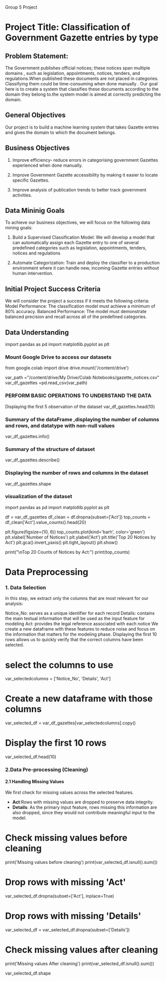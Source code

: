 Group 5 Project

# Project Title: Classification of Government Gazette entries by type

## Problem Statement:
The Government publishes official notices; these notices span multiple domains , such as legislation, appointments, notices, tenders, and regulations.When published these documents are not placed in categories. Classifying them could be time-consuming when done manually . Our goal here is to create a system that classifies these documents according to the domain they belong to.the system model is aimed at correctly predicting the domain.

## General Objectives

Our project is to build a machine learning system that takes  Gazette entries and gives the domain to which the document belongs.

## Business Objectives
1. Improve efficiency- reduce errors in categorising government Gazettes experienced when done manually.

2. Improve Government Gazette accessibility by making it easier to locate specific Gazettes.

3. Improve analysis of publication trends to better track government activities.

## Data Mininig Goals

To achieve our business objectives, we will focus on the following data mining goals:

1. Build a Supervised Classification Model: We will develop a model that can
automatically assign each Gazette entry to one of several predefined categories such as
legislation, appointments, tenders, notices and regulations

2. Automate Categorization: Train and deploy the classifier to a production
environment where it can handle new, incoming Gazette entries without human
intervention.

## Initial Project Success Criteria

We will consider the project a success if it meets the following criteria:
Model Performance: The classification model must achieve a minimum of 80% accuracy.
Balanced Performance: The model must demonstrate balanced precision and recall across all of the predefined categories.


## Data Understanding
import pandas as pd
import matplotlib.pyplot as plt

### Mount Google Drive to access our datasets
from google.colab import drive
drive.mount('/content/drive')

var_path ="/content/drive/My Drive/Colab Notebooks/gazette_notices.csv"
var_df_gazettes =pd.read_csv(var_path)

### PERFORM BASIC OPERATIONS TO UNDERSTAND THE DATA
Displaying the first 5 observation of the dataset
var_df_gazettes.head(10)

### Summary of the dataFrame ,displaying the number of columns and rows, and datatype with non-null values
var_df_gazettes.info()

### Summary of the structure of dataset
var_df_gazettes.describe()

### Displaying the number of rows and columns in the dataset
var_df_gazettes.shape

### visualization of the dataset
import pandas as pd
import matplotlib.pyplot as plt


df = var_df_gazettes
df_clean = df.dropna(subset=['Act'])
top_counts = df_clean['Act'].value_counts().head(20)

plt.figure(figsize=(10, 6))
top_counts.plot(kind='barh', color='green')
plt.xlabel('Number of Notices')
plt.ylabel('Act')
plt.title('Top 20 Notices by Act')
plt.gca().invert_yaxis()
plt.tight_layout()
plt.show()


print("\nTop 20 Counts of Notices by Act:")
print(top_counts)

# **Data Preprocessing**
### **1. Data Selection**
In this step, we extract only the columns that are most relevant for our analysis:

Notice_No: serves as a unique identifier for each record
Details: contains the main textual information that will be used as the input feature for modeling
Act: provides the legal reference associated with each notice
We create a new dataframe with these features to reduce noise and focus on the information that matters for the modeling phase.
Displaying the first 10 rows allows us to quickly verify that the correct columns have been selected.

# select the columns to use
var_selectedcolumns = ['Notice_No', 'Details', 'Act']

# Create a new dataframe with those columns
var_selected_df = var_df_gazettes[var_selectedcolumns].copy()

# Display the first 10 rows
var_selected_df.head(10)

### **2.Data Pre-processing (Cleaning)**
#### **2.1 Handling Missing Values**
We first check for missing values across the selected features.  

- **Act**:Rows with missing values are dropped to preserve data integrity.  
- **Details**: As the primary input feature, rows missing this information are also dropped, since they would not contribute meaningful input to the model.  

# Check missing values before cleaning
print('Missing values before cleaning')
print(var_selected_df.isnull().sum())

# Drop rows with missing 'Act'
var_selected_df.dropna(subset=['Act'], inplace=True)

# Drop rows with missing 'Details'
var_selected_df = var_selected_df.dropna(subset=['Details'])

# Check missing values after cleaning
print('Missing values After cleaning')
print(var_selected_df.isnull().sum())

var_selected_df.shape